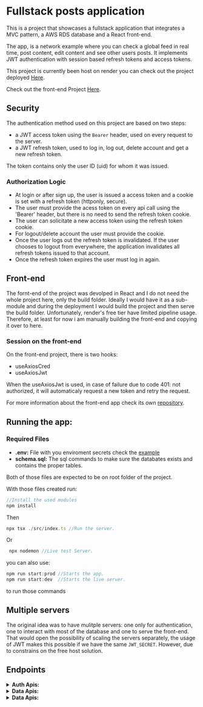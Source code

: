 # Fullstack posts application 

This is a project that showcases a fullstack application that integrates a MVC pattern, a AWS RDS database and a React front-end.

The app, is a network example where you can check a global feed in real time, post content, edit content and see other users posts. It implements JWT authentication with session based refresh tokens and access tokens.

This project is currently been host on render you can check out the project deployed [Here](https://fullstackaws.onrender.com/).

Check out the front-end Project [Here](https://github.com/vtmattedi/fullstackAwsfront).

## Security
The authentication method used on this project are based on two steps:

 * a JWT access token using the `Bearer` header, used on every request to the server.
 * a JWT refresh token, used to log in, log out, delete account and get a new refresh token.

The token contains only the user ID (uid) for whom it was issued.

### Authorization Logic 
 * At login or after sign up, the user is issued a access token and a cookie is set with a refresh token (httponly, secure).
 * The user must provide the acess token on every api call using the 'Bearer' header, but there is no need to send the refresh token cookie.
 * The user can solicitate a new access token using the refresh token cookie.
 * For logout/delete account the user must provide the cookie.
 * Once the user logs out the refresh token is invalidated. If the user chooses to logout from everywhere, the application invalidates all refresh tokens issued to that account.
 * Once the refresh token expires the user must log in again.


## Front-end

The fornt-end of the project was devolped in React and I do not need the whole project here, only the build folder. Ideally I would have it as a sub-module and during the deployment I would build the project
and then serve the build folder. Unfortunately, render's free tier have limited pipeline usage. Therefore, at least for now i am manually building the front-end and copying it over to here.

### Session on the front-end
 On the front-end project, there is two hooks:
 * useAxiosCred 
 * useAxiosJwt

When the useAxiosJwt is used, in case of failure due to code 401: not authorized, it will automaticaly request a new token and retry the request.

For more information about the front-end app check its own [repository]("https://www.github.com/vtmattedi/fullstackawsfront").

## Running the app:

### Required Files
* **.env:** File with you enviroment secrets check the [example](/.example.env)
* **schema.sql:** The sql commands to make sure the databates exists and contains the proper tables.

Both of those files are expected to be on root folder of the project.


With those files created run:

```javascript
//Install the used modules
npm install
```
Then
```javascript
npx tsx ./src/index.ts //Run the server.
```
Or 
```javascript
 npx nodemon //Live test Server.
```
you can also use:
```javascript
npm run start:prod //Starts the app.
npm run start:dev  //Starts the live server.
```
to run those commands 

## Multiple servers
The original idea was to have mulitple servers: one only for authentication, one to interact with most of the database and one to serve the front-end. That would open the possibility of scaling the servers separately, the usage of JWT makes this possible if we have the same `JWT_SECRET`. However, due to constrains on the free host solution.

## Endpoints

<details> 
<summary><b>Auth Apis:</b></summary>

#### /auth/login
- /auth/login 
    * expects: Body with email and password
    * Returns: 200 if successful or an error if failed to provide an input or no such credentials exists

    |**Code**                                           |**Body**                                          |**Description**      |
    |---------------------------------------------------|--------------------------------------------------|---------------------|
    |<p style="Color: green; font-weight: bold">200</p> |<b>access token</b>: string<br/><b>uid</b>: number|Login succesful      |
    |<p style="Color: red; font-weight: bold">401</p>   |<b>message</b>: string                            |Unauthorized         |
    |<p style="Color: red; font-weight: bold">500</p>   |<b>message</b>: string                            |Internal server error|
    |<p style="Color: red; font-weight: bold">400</p>   |<b>message</b>: string                            |Invalid input        |

- /auth/signup
    * expects: Body with email, username and password:
    * returns: 201 if successful or an error if there is already an user with that email, or there are restrictions on the password/email or username chosen
- /auth/logout
    * expects: a refresh token cookie
    * returns: 200 and clears the cookie if successful or a code error if the refresh token is not valid
- /auth/logoutEveryone
    * expects: A refresh token cookie.
    * returns: 200 and clears all refresh tokens associated with the user id from the database, so all the session of that user will not be valid.

- /auth/token
    * expects: A refresh token cookie.
    * returns: A access token and the user id of the refresh token

- /auth/deleteaccount
    * expects: A refresh token cookie.
    * returns: 200 and deletes all session cookies that are associated with the user id of the requester. Also deletes the account from the database. 
</details>

<details>
<summary><b>Data Apis:</b></summary>
    - /api/dashboard

</details>

<details>
<summary><b>Data Apis:</b></summary>
    for all other requests the response is either a static file or file the file is not found and the request does not match any of the other types it will serve the index.html file of the react build.
</details>